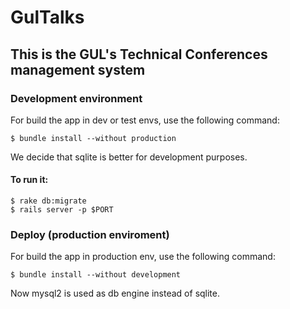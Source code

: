 # GulTalks

This is the  GUL's Technical Conferences management system 
----------------------------------------------------------

### Development environment

For build the app in dev or test envs, use the following command:

```
$ bundle install --without production
```
We decide that sqlite is better for development purposes.

#### To run it:

```
$ rake db:migrate
$ rails server -p $PORT
```

### Deploy (production enviroment)

For build the app in production env, use the following command:

```
$ bundle install --without development
```
Now mysql2 is used as db engine instead of sqlite.

